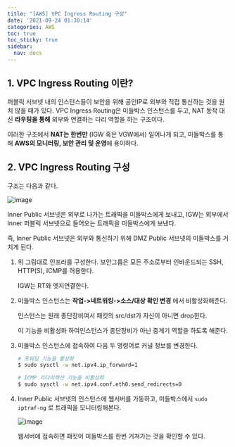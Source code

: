 ```yaml
---
title: "[AWS] VPC Ingress Routing 구성"
date: '2021-09-24 01:30:14'
categories: AWS
toc: true
toc_sticky: true
sidebar:
  nav: docs
---
```

## 1. VPC Ingress Routing 이란?

퍼블릭 서브넷 내의 인스턴스들이 보안을 위해 공인IP로 외부와 직접 통신하는 것을 원치 않을 때가 있다. VPC Ingress Routing은 미들박스 인스턴스를 두고, NAT 동작 대신 **라우팅을 통해** 외부와 연결하는 다리 역할을 하는 구조이다. 

이러한 구조에서 **NAT는 한번만** (IGW 혹은 VGW에서) 일어나게 되고, 미들박스를 통해 **AWS의 모니터링, 보안 관리 및 운영**에 용이하다.



## 2. VPC Ingress Routing 구성

구조는 다음과 같다.

![image](https://user-images.githubusercontent.com/60495897/134526639-ff80e102-315a-426a-a279-1e7bbcc8cdc5.png)

Inner Public 서브넷은 외부로 나가는 트래픽을 미들박스에게 보내고, IGW는 외부에서 Inner 퍼블릭 서브넷으로 들어오는 트래픽을 미들박스에게 보낸다.

즉, Inner Public 서브넷은 외부와 통신하기 위해 DMZ Public 서브넷의 미들박스를 거치게 된다. 



1. 위 그림대로 인프라를 구성한다. 보안그룹은 모든 주소로부터 인바운드되는 SSH, HTTP(S), ICMP를 허용한다.

   IGW는 RT와 엣지연결한다.

   

2. 미들박스 인스턴스는 **작업->네트워킹->소스/대상 확인 변경** 에서 비활성화해준다. 

   인스턴스는 원래 종단장비여서 패킷의 src/dst가 자신이 아니면 drop한다. 

   이 기능을 비활성화 하여인스턴스가 종단장비가 아닌 중계기 역할을 하도록 해준다. 

3. 미들박스 인스턴스에 접속하여 다음 두 명령어로 커널 정보를 변경한다.

   ```bash
   # 포워딩 기능을 활성화
   $ sudo sysctl -w net.ipv4.ip_forward=1
   
   # ICMP 리다이렉션 기능을 비활성화
   $ sudo sysctl -w net.ipv4.conf.eth0.send_redirects=0
   ```

   

4. Inner Public 서브넷의 인스턴스에 웹서버를 가동하고, 미들박스에서 ```sudo iptraf-ng``` 로 트래픽을 모니터링해본다.

   ![image](https://user-images.githubusercontent.com/60495897/134537645-56be8704-799f-408d-b724-acaf6595e005.png)

   웹서버에 접속하면 패킷이 미들박스를 한번 거쳐가는 것을 확인할 수 있다.



